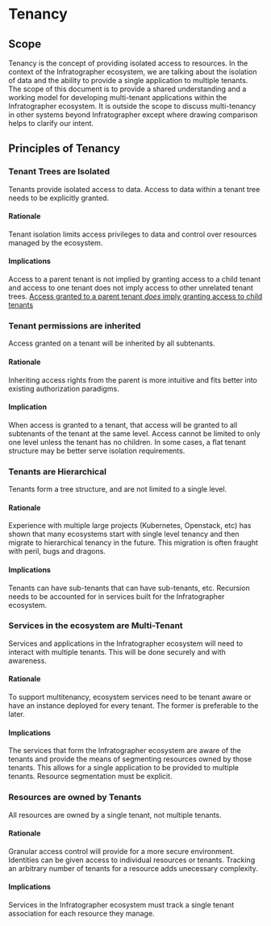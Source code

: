 # Tenancy

## Scope

Tenancy is the concept of providing isolated access to resources. In the context of the Infratographer ecosystem, we are talking about the isolation of data and the ability to provide a single application to multiple tenants. The scope of this document is to provide a shared understanding and a working model for developing multi-tenant applications within the Infratographer ecosystem. It is outside the scope to discuss multi-tenancy in other systems beyond Infratographer except where drawing comparison helps to clarify our intent.

## Principles of Tenancy

### Tenant Trees are Isolated

Tenants provide isolated access to data. Access to data within a tenant tree needs to be explicitly granted.

#### Rationale

Tenant isolation limits access privileges to data and control over resources managed by the ecosystem.

#### Implications

Access to a parent tenant is not implied by granting access to a child tenant and access to one tenant does not imply access to other unrelated tenant trees. [Access granted to a parent tenant *does* imply granting access to child tenants](#tenant-permissions-are-inherited)

### Tenant permissions are inherited

Access granted on a tenant will be inherited by all subtenants.

#### Rationale

Inheriting access rights from the parent is more intuitive and fits better into existing authorization paradigms.

#### Implication

When access is granted to a tenant, that access will be granted to all subtenants of the tenant at the same level. Access cannot be limited to only one level unless the tenant has no children. In some cases, a flat tenant structure may be better serve isolation requirements.

### Tenants are Hierarchical

Tenants form a tree structure, and are not limited to a single level.

#### Rationale

Experience with multiple large projects (Kubernetes, Openstack, etc) has shown that many ecosystems start with single level tenancy and then migrate to hierarchical tenancy in the future. This migration is often fraught with peril, bugs and dragons.

#### Implications

Tenants can have sub-tenants that can have sub-tenants, etc. Recursion needs to be accounted for in services built for the Infratographer ecosystem.

### Services in the ecosystem are Multi-Tenant

Services and applications in the Infratographer ecosystem will need to interact with multiple tenants. This will be done securely and with awareness.

#### Rationale

To support multitenancy, ecosystem services need to be tenant aware or have an instance deployed for every tenant. The former is preferable to the later.

#### Implications

The services that form the Infratographer ecosystem are aware of the tenants and provide the means of segmenting resources owned by those tenants. This allows for a single application to be provided to multiple tenants. Resource segmentation must be explicit.

### Resources are owned by Tenants

All resources are owned by a single tenant, not multiple tenants.

#### Rationale

Granular access control will provide for a more secure environment. Identities can be given access to individual resources or tenants. Tracking an arbitrary number of tenants for a resource adds unecessary complexity.

#### Implications

Services in the Infratographer ecosystem must track a single tenant association for each resource they manage.
